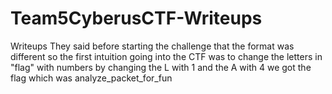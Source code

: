 # Team5CyberusCTF-Writeups
Writeups
They said before starting the challenge that the format was different 
so the first intuition going into the CTF was to change the letters in "flag" with numbers
by changing the L with 1 and the A with 4 we got the flag which was analyze_packet_for_fun
